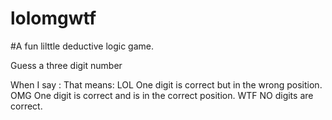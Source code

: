 # lolomgwtf
#A fun lilttle deductive logic game.

Guess a three digit number

When I say :        That means:
LOL                 One digit is correct but in the wrong position.
OMG                 One digit is correct and is in the correct position.
WTF                 NO digits are correct.
